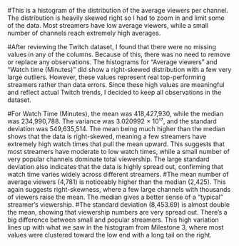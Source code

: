 #This is a histogram of the distribution of the average viewers per channel. The distribution is heavily skewed right so I had to zoom in and limit some of the data. Most streamers have low average viewers, while a small number of channels reach extremely high averages.

#After reviewing the Twitch dataset, I found that there were no missing values in any of the columns. Because of this, there was no need to remove or replace any observations. The histograms for “Average viewers” and “Watch time (Minutes)” did show a right-skewed distribution with a few very large outliers. However, these values represent real top-performing streamers rather than data errors. Since these high values are meaningful and reflect actual Twitch trends, I decided to keep all observations in the dataset.

#For Watch Time (Minutes), the mean was 418,427,930, while the median was 234,990,788. The variance was 3.020992 × 10¹⁷, and the standard deviation was 549,635,514. The mean being much higher than the median shows that the data is right-skewed, meaning a few streamers have extremely high watch times that pull the mean upward. This suggests that most streamers have moderate to low watch times, while a small number of very popular channels dominate total viewership. The large standard deviation also indicates that the data is highly spread out, confirming that watch time varies widely across different streamers.
#The mean number of average viewers (4,781) is noticeably higher than the median (2,425). This again suggests right-skewness, where a few large channels with thousands of viewers raise the mean. The median gives a better sense of a “typical” streamer’s viewership.
#The standard deviation (8,453.69) is almost double the mean, showing that viewership numbers are very spread out. There’s a big difference between small and popular streamers. This high variation lines up with what we saw in the histogram from Milestone 3, where most values were clustered toward the low end with a long tail on the right.
